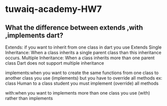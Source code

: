 # tuwaiq-academy-HW7
What the difference between extends ,with ,implements dart?
--

Extends: if you want to inherit from one class in dart you use Extends
Single Inheritance: When a class inherits a single parent class than this inheritance occurs. 
Multiple Inheritance: When a class inherits more than one parent class 
Dart does not support multiple inheritance

implements:when you want to create the same functions from one class to another class you use (implements) but you have to override all methods ex: class Human to a class student you must implement (override) all methods 

with:when you want to implements more than one class you use (with) rather than implements
